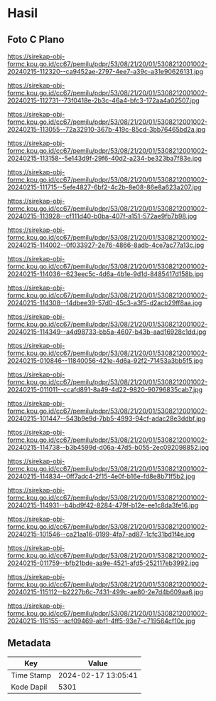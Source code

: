 # Hasil

## Foto C Plano

https://sirekap-obj-formc.kpu.go.id/cc67/pemilu/pdpr/53/08/21/20/01/5308212001002-20240215-112320--ca9452ae-2797-4ee7-a39c-a31e90626131.jpg

https://sirekap-obj-formc.kpu.go.id/cc67/pemilu/pdpr/53/08/21/20/01/5308212001002-20240215-112731--73f0418e-2b3c-46a4-bfc3-172aa4a02507.jpg

https://sirekap-obj-formc.kpu.go.id/cc67/pemilu/pdpr/53/08/21/20/01/5308212001002-20240215-113055--72a32910-367b-419c-85cd-3bb76465bd2a.jpg

https://sirekap-obj-formc.kpu.go.id/cc67/pemilu/pdpr/53/08/21/20/01/5308212001002-20240215-113158--5e143d9f-29f6-40d2-a234-be323ba7f83e.jpg

https://sirekap-obj-formc.kpu.go.id/cc67/pemilu/pdpr/53/08/21/20/01/5308212001002-20240215-111715--5efe4827-6bf2-4c2b-8e08-86e8a623a207.jpg

https://sirekap-obj-formc.kpu.go.id/cc67/pemilu/pdpr/53/08/21/20/01/5308212001002-20240215-113928--cf111d40-b0ba-407f-a151-572ae9fb7b98.jpg

https://sirekap-obj-formc.kpu.go.id/cc67/pemilu/pdpr/53/08/21/20/01/5308212001002-20240215-114002--0f033927-2e76-4866-8adb-4ce7ac77a13c.jpg

https://sirekap-obj-formc.kpu.go.id/cc67/pemilu/pdpr/53/08/21/20/01/5308212001002-20240215-114036--623eec5c-4d6a-4b1e-9d1d-8485417d158b.jpg

https://sirekap-obj-formc.kpu.go.id/cc67/pemilu/pdpr/53/08/21/20/01/5308212001002-20240215-114308--14dbee39-57d0-45c3-a3f5-d2acb29ff8aa.jpg

https://sirekap-obj-formc.kpu.go.id/cc67/pemilu/pdpr/53/08/21/20/01/5308212001002-20240215-114349--a4d98733-bb5a-4607-b43b-aad16928c1dd.jpg

https://sirekap-obj-formc.kpu.go.id/cc67/pemilu/pdpr/53/08/21/20/01/5308212001002-20240215-010846--11840056-421e-4d6a-92f2-71453a3bb5f5.jpg

https://sirekap-obj-formc.kpu.go.id/cc67/pemilu/pdpr/53/08/21/20/01/5308212001002-20240215-011011--ccafd891-8a49-4d22-9820-90796835cab7.jpg

https://sirekap-obj-formc.kpu.go.id/cc67/pemilu/pdpr/53/08/21/20/01/5308212001002-20240215-101447--543b9e9d-7bb5-4993-94cf-adac28e3ddbf.jpg

https://sirekap-obj-formc.kpu.go.id/cc67/pemilu/pdpr/53/08/21/20/01/5308212001002-20240215-114738--b3b4599d-d06a-47d5-b055-2ec092098852.jpg

https://sirekap-obj-formc.kpu.go.id/cc67/pemilu/pdpr/53/08/21/20/01/5308212001002-20240215-114834--0ff7adc4-2f15-4e0f-b16e-fd8e8b71f5b2.jpg

https://sirekap-obj-formc.kpu.go.id/cc67/pemilu/pdpr/53/08/21/20/01/5308212001002-20240215-114931--b4bd9f42-8284-479f-b12e-ee1c8da3fe16.jpg

https://sirekap-obj-formc.kpu.go.id/cc67/pemilu/pdpr/53/08/21/20/01/5308212001002-20240215-101546--ca21aa16-0199-4fa7-ad87-1cfc31bd1f4e.jpg

https://sirekap-obj-formc.kpu.go.id/cc67/pemilu/pdpr/53/08/21/20/01/5308212001002-20240215-011759--bfb21bde-aa9e-4521-afd5-252117eb3992.jpg

https://sirekap-obj-formc.kpu.go.id/cc67/pemilu/pdpr/53/08/21/20/01/5308212001002-20240215-115112--b2227b6c-7431-499c-ae80-2e7d4b609aa6.jpg

https://sirekap-obj-formc.kpu.go.id/cc67/pemilu/pdpr/53/08/21/20/01/5308212001002-20240215-115155--acf09469-abf1-4ff5-93e7-c719564cf10c.jpg


## Metadata

| Key        | Value               |
| ---------- | ------------------- |
| Time Stamp | 2024-02-17 13:05:41 |
| Kode Dapil | 5301                |



